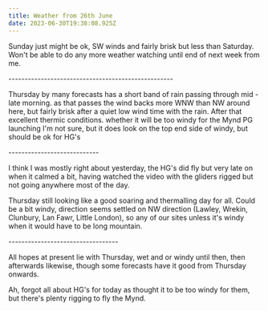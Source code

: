 ```yaml
---
title: Weather from 26th June
date: 2023-06-30T19:38:08.925Z
---
```

Sunday just might be ok, SW winds and fairly brisk but less than Saturday.  Won't be able to do any more weather watching until end of next week from me.

\---------------------------------------------------

Thursday by many forecasts has a short band of rain passing through mid - late morning. as that passes the wind backs more WNW than NW around here, but fairly brisk after a quiet low wind time with the rain.  After that excellent thermic conditions.  whether it will be too windy for the Mynd PG launching I'm not sure, but it does look on the top end side of windy, but should be ok for HG's

\----------------------------

I think I was mostly right about yesterday, the HG's did fly but very late on when it calmed a bit, having watched the video with the gliders rigged but not going anywhere most of the day.

Thursday still looking like a good soaring and thermalling day for all.  Could be a bit windy, direction seems settled on NW direction (Lawley, Wrekin, Clunbury, Lan Fawr, Little London), so any of our sites unless it's windy when it would have to be long mountain.

\----------------------------------

All hopes at present lie with Thursday, wet and or windy until then, then afterwards likewise, though some forecasts have it good from Thursday onwards.

Ah, forgot all about HG's for today as thought it to be too windy for them, but there's plenty rigging to fly the Mynd.